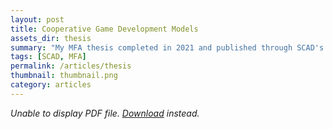 ```yaml
---
layout: post
title: Cooperative Game Development Models
assets_dir: thesis
summary: "My MFA thesis completed in 2021 and published through SCAD's library."
tags: [SCAD, MFA]
permalink: /articles/thesis
thumbnail: thumbnail.png
category: articles
---
```

<object data="/assets/thesis/thesis.pdf" type="application/pdf" width="100%" height="590px">
      <em>Unable to display PDF file. <a href="/assets/thesis/thesis.pdf">Download</a> instead.</em>
</object>